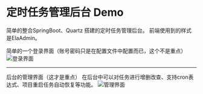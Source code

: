# 定时任务管理后台 Demo

简单的整合SpringBoot、Quartz 搭建的定时任务管理后台。
前端使用到的样式是ElaAdmin。

简单的一个登录界面（账号密码只是在配置文件中配置而已，这个不是重点）
![登录界面](https://i.loli.net/2019/02/20/5c6d70b2a9d31.jpg)

-------------

后台的管理界面（这才是重点）
在后台中可以对任务进行增删改查、支持cron表达式、项目重启任务自动恢复等功能。
![管理界面](https://i.loli.net/2019/02/20/5c6d7226dc572.jpg)

